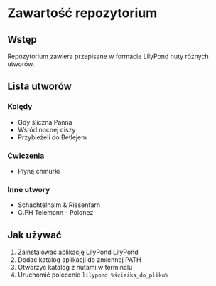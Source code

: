 # Zawartość repozytorium

## Wstęp

Repozytorium zawiera przepisane w formacie LilyPond nuty różnych utworów.

## Lista utworów

### Kolędy

* Gdy śliczna Panna
* Wśród nocnej ciszy
* Przybieżeli do Betlejem


### Ćwiczenia

* Płyną chmurki

### Inne utwory

* Schachtelhalm & Riesenfarn
* G.PH Telemann - Polonez

## Jak używać

1. Zainstalować aplikację LilyPond [LilyPond](https://lilypond.org/)
1. Dodać katalog aplikacji do zmiennej PATH
1. Otworzyć katalog z nutami w terminalu
1. Uruchomić polecenie `lilypond %ścieżka_do_pliku%`